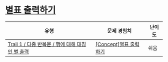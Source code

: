 # [별표 출력하기](https://www.codetree.ai/trails/complete/curated-cards/intro-print-star)

|유형|문제 경험치|난이도|
|---|---|---|
|[Trail 1 / 다중 반복문 / 행에 대해 대칭인 별 출력](https://www.codetree.ai/trail-info/novice-low/)|[[Concept]별표 출력하기](https://www.codetree.ai/trails/complete/curated-cards/intro-print-star/)|쉬움|

